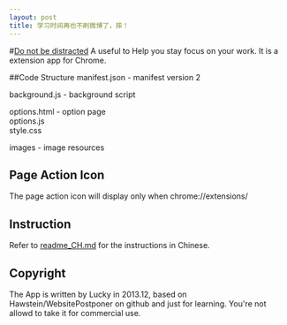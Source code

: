 ```yaml
---
layout: post
title: 学习时间再也不刷微博了，摔！
---
```


#[Do not be distracted](https://github.com/lucky521/Donot-be-distracted)
A useful to Help you stay focus on your work.
It is a extension app for Chrome.

##Code Structure
manifest.json - manifest version 2

background.js - background script

options.html - option page  
options.js  
style.css  

images - image resources

## Page Action Icon
The page action icon will display only when chrome://extensions/

## Instruction
Refer to [readme_CH.md](https://github.com/lucky521/Donot-be-distracted/blob/master/readme_CH.md) for the instructions in Chinese.

## Copyright
The App is written by Lucky in 2013.12, based on Hawstein/WebsitePostponer on github and just for learning. You're not allowd to take it for commercial use.
